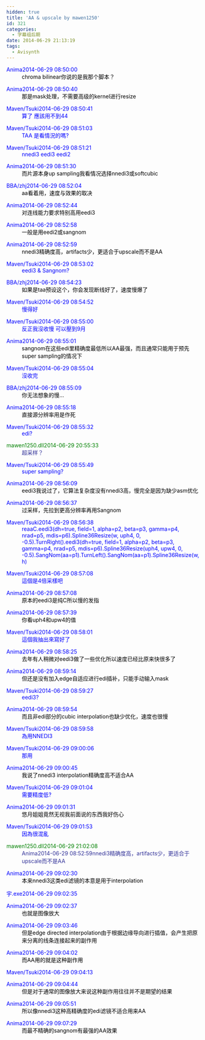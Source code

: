 ```yaml
---
hidden: true
title: 'AA & upscale by mawen1250'
id: 321
categories:
  - 字幕组后期
date: 2014-06-29 21:13:19
tags:
  - Avisynth
---
```


<dl class="chatBox_buddyMsg"><dt class="msgHead" style="color: #0000ff;"><span class="clickable" title="Anima">Anima</span>2014-06-29 08:50:00</dt><dd class="msgBody defaultFontStyle" style="color: #000000;">chroma bilinear你说的是我那个脚本？</dd></dl><dl class="chatBox_buddyMsg"><dt class="msgHead" style="color: #0000ff;"><span class="clickable" title="Anima">Anima</span>2014-06-29 08:50:40</dt><dd class="msgBody defaultFontStyle" style="color: #000000;">那是mask处理，不需要高级的kernel进行resize</dd></dl><dl class="chatBox_buddyMsg"><dt class="msgHead" style="color: #0000ff;"><span class="clickable" title="Maven/Tsuki">Maven/Tsuki</span>2014-06-29 08:50:41</dt><dd class="msgBody defaultFontStyle" style="color: #0000ff;">算了 應該用不到44</dd></dl><dl class="chatBox_buddyMsg"><dt class="msgHead" style="color: #0000ff;"><span class="clickable" title="Maven/Tsuki">Maven/Tsuki</span>2014-06-29 08:51:03</dt><dd class="msgBody defaultFontStyle" style="color: #0000ff;">TAA 是看情況的嗎?</dd></dl><!--more--><dl class="chatBox_buddyMsg"><dt class="msgHead" style="color: #0000ff;"><span class="clickable" title="Maven/Tsuki">Maven/Tsuki</span>2014-06-29 08:51:21</dt><dd class="msgBody defaultFontStyle" style="color: #0000ff;">nnedi3
eedi3
eedi2</dd></dl><dl class="chatBox_buddyMsg"><dt class="msgHead" style="color: #0000ff;"><span class="clickable" title="Anima">Anima</span>2014-06-29 08:51:30</dt><dd class="msgBody defaultFontStyle" style="color: #000000;">而片源本身up sampling我看情况选择nnedi3或softcubic</dd></dl><dl class="chatBox_buddyMsg"><dt class="msgHead" style="color: #0000ff;"><span class="clickable" title="BBA/zhj">BBA/zhj</span>2014-06-29 08:52:04</dt><dd class="msgBody defaultFontStyle" style="color: #000000;">aa看着用，速度与效果的取决</dd></dl><dl class="chatBox_buddyMsg"><dt class="msgHead" style="color: #0000ff;"><span class="clickable" title="Anima">Anima</span>2014-06-29 08:52:44</dt><dd class="msgBody defaultFontStyle" style="color: #000000;">对连线能力要求特别高用eedi3</dd></dl><dl class="chatBox_buddyMsg"><dt class="msgHead" style="color: #0000ff;"><span class="clickable" title="Anima">Anima</span>2014-06-29 08:52:58</dt><dd class="msgBody defaultFontStyle" style="color: #000000;">一般是用eedi2或sangnom</dd></dl><dl class="chatBox_buddyMsg"><dt class="msgHead" style="color: #0000ff;"><span class="clickable" title="Anima">Anima</span>2014-06-29 08:52:59</dt><dd class="msgBody defaultFontStyle" style="color: #000000;">nnedi3精确度高，artifacts少，更适合于upscale而不是AA</dd></dl><dl class="chatBox_buddyMsg"><dt class="msgHead" style="color: #0000ff;"><span class="clickable" title="Maven/Tsuki">Maven/Tsuki</span>2014-06-29 08:53:02</dt><dd class="msgBody defaultFontStyle" style="color: #0000ff;">eedi3 &amp; Sangnom?</dd></dl><dl class="chatBox_buddyMsg"><dt class="msgHead" style="color: #0000ff;"><span class="clickable" title="BBA/zhj">BBA/zhj</span>2014-06-29 08:54:23</dt><dd class="msgBody defaultFontStyle" style="color: #000000;">如果是taa预设这个，你会发现断线好了，速度慢爆了</dd></dl><dl class="chatBox_buddyMsg"><dt class="msgHead" style="color: #0000ff;"><span class="clickable" title="Maven/Tsuki">Maven/Tsuki</span>2014-06-29 08:54:52</dt><dd class="msgBody defaultFontStyle" style="color: #0000ff;">慢得好</dd></dl><dl class="chatBox_buddyMsg"><dt class="msgHead" style="color: #0000ff;"><span class="clickable" title="Maven/Tsuki">Maven/Tsuki</span>2014-06-29 08:55:00</dt><dd class="msgBody defaultFontStyle" style="color: #0000ff;">反正我沒收慢 可以壓到9月</dd></dl><dl class="chatBox_buddyMsg"><dt class="msgHead" style="color: #0000ff;"><span class="clickable" title="Anima">Anima</span>2014-06-29 08:55:01</dt><dd class="msgBody defaultFontStyle" style="color: #000000;">sangnom在这些edi里精确度最低所以AA最强，而且通常只能用于预先super sampling的情况下</dd></dl><dl class="chatBox_buddyMsg"><dt class="msgHead" style="color: #0000ff;"><span class="clickable" title="Maven/Tsuki">Maven/Tsuki</span>2014-06-29 08:55:04</dt><dd class="msgBody defaultFontStyle" style="color: #0000ff;">沒收完</dd></dl><dl class="chatBox_buddyMsg"><dt class="msgHead" style="color: #0000ff;"><span class="clickable" title="BBA/zhj">BBA/zhj</span>2014-06-29 08:55:09</dt><dd class="msgBody defaultFontStyle" style="color: #000000;">你无法想象的慢…</dd></dl><dl class="chatBox_buddyMsg"><dt class="msgHead" style="color: #0000ff;"><span class="clickable" title="Anima">Anima</span>2014-06-29 08:55:18</dt><dd class="msgBody defaultFontStyle" style="color: #000000;">直接源分辨率用是作死</dd></dl><dl class="chatBox_buddyMsg"><dt class="msgHead" style="color: #0000ff;"><span class="clickable" title="Maven/Tsuki">Maven/Tsuki</span>2014-06-29 08:55:32</dt><dd class="msgBody defaultFontStyle" style="color: #0000ff;">edi?</dd></dl><dl class="chatBox_myMsg"><dt class="msgHead" style="color: #008000;" title="mawen1250.dll">mawen1250.dll2014-06-29 20:55:33</dt><dd class="msgBody defaultFontStyle" style="color: #333399;">超采样？</dd></dl><dl class="chatBox_buddyMsg"><dt class="msgHead" style="color: #0000ff;"><span class="clickable" title="Maven/Tsuki">Maven/Tsuki</span>2014-06-29 08:55:49</dt><dd class="msgBody defaultFontStyle" style="color: #0000ff;">super sampling?</dd></dl><dl class="chatBox_buddyMsg"><dt class="msgHead" style="color: #0000ff;"><span class="clickable" title="Anima">Anima</span>2014-06-29 08:56:09</dt><dd class="msgBody defaultFontStyle" style="color: #000000;">eedi3我说过了，它算法复杂度没有nnedi3高，慢完全是因为缺少asm优化</dd></dl><dl class="chatBox_buddyMsg"><dt class="msgHead" style="color: #0000ff;"><span class="clickable" title="Anima">Anima</span>2014-06-29 08:56:37</dt><dd class="msgBody defaultFontStyle" style="color: #000000;">过采样，先拉到更高分辨率再用Sangnom</dd></dl><dl class="chatBox_buddyMsg"><dt class="msgHead" style="color: #0000ff;"><span class="clickable" title="Maven/Tsuki">Maven/Tsuki</span>2014-06-29 08:56:38</dt><dd class="msgBody defaultFontStyle" style="color: #0000ff;">reaaC.eedi3(dh=true, field=1, alpha=p2, beta=p3, gamma=p4, nrad=p5, mdis=p6).Spline36Resize(w, uph4, 0, -0.5).TurnRight().eedi3(dh=true, field=1, alpha=p2, beta=p3, gamma=p4, nrad=p5, mdis=p6).Spline36Resize(uph4, upw4, 0, -0.5).SangNom(aa=p1).TurnLeft().SangNom(aa=p1).Spline36Resize(w, h)</dd></dl><dl class="chatBox_buddyMsg"><dt class="msgHead" style="color: #0000ff;"><span class="clickable" title="Maven/Tsuki">Maven/Tsuki</span>2014-06-29 08:57:08</dt><dd class="msgBody defaultFontStyle" style="color: #0000ff;">這個是4倍采樣吧</dd></dl><dl class="chatBox_buddyMsg"><dt class="msgHead" style="color: #0000ff;"><span class="clickable" title="Anima">Anima</span>2014-06-29 08:57:08</dt><dd class="msgBody defaultFontStyle" style="color: #000000;">原本的eedi3是纯C所以慢的发指</dd></dl><dl class="chatBox_buddyMsg"><dt class="msgHead" style="color: #0000ff;"><span class="clickable" title="Anima">Anima</span>2014-06-29 08:57:39</dt><dd class="msgBody defaultFontStyle" style="color: #000000;">你看uph4和upw4的值</dd></dl><dl class="chatBox_buddyMsg"><dt class="msgHead" style="color: #0000ff;"><span class="clickable" title="Maven/Tsuki">Maven/Tsuki</span>2014-06-29 08:58:01</dt><dd class="msgBody defaultFontStyle" style="color: #0000ff;">這個我抽出來寫好了</dd></dl><dl class="chatBox_buddyMsg"><dt class="msgHead" style="color: #0000ff;"><span class="clickable" title="Anima">Anima</span>2014-06-29 08:58:25</dt><dd class="msgBody defaultFontStyle" style="color: #000000;">去年有人稍微对eedi3做了一些优化所以速度已经比原来快很多了</dd></dl><dl class="chatBox_buddyMsg"><dt class="msgHead" style="color: #0000ff;"><span class="clickable" title="Anima">Anima</span>2014-06-29 08:59:14</dt><dd class="msgBody defaultFontStyle" style="color: #000000;">但还是没有加入edge自适应进行edi插补，只能手动输入mask</dd></dl><dl class="chatBox_buddyMsg"><dt class="msgHead" style="color: #0000ff;"><span class="clickable" title="Maven/Tsuki">Maven/Tsuki</span>2014-06-29 08:59:27</dt><dd class="msgBody defaultFontStyle" style="color: #0000ff;">eedi3?</dd></dl><dl class="chatBox_buddyMsg"><dt class="msgHead" style="color: #0000ff;"><span class="clickable" title="Anima">Anima</span>2014-06-29 08:59:54</dt><dd class="msgBody defaultFontStyle" style="color: #000000;">而且非edi部分的cubic interpolation也缺少优化，速度也很慢</dd></dl><dl class="chatBox_buddyMsg"><dt class="msgHead" style="color: #0000ff;"><span class="clickable" title="Maven/Tsuki">Maven/Tsuki</span>2014-06-29 08:59:58</dt><dd class="msgBody defaultFontStyle" style="color: #0000ff;">為用NNEDI3</dd></dl><dl class="chatBox_buddyMsg"><dt class="msgHead" style="color: #0000ff;"><span class="clickable" title="Maven/Tsuki">Maven/Tsuki</span>2014-06-29 09:00:06</dt><dd class="msgBody defaultFontStyle" style="color: #0000ff;">那用</dd></dl><dl class="chatBox_buddyMsg"><dt class="msgHead" style="color: #0000ff;"><span class="clickable" title="Anima">Anima</span>2014-06-29 09:00:45</dt><dd class="msgBody defaultFontStyle" style="color: #000000;">我说了nnedi3 interpolation精确度高不适合AA</dd></dl><dl class="chatBox_buddyMsg"><dt class="msgHead" style="color: #0000ff;"><span class="clickable" title="Maven/Tsuki">Maven/Tsuki</span>2014-06-29 09:01:04</dt><dd class="msgBody defaultFontStyle" style="color: #0000ff;">需要精度低?</dd></dl><dl class="chatBox_buddyMsg"><dt class="msgHead" style="color: #0000ff;"><span class="clickable" title="Anima">Anima</span>2014-06-29 09:01:31</dt><dd class="msgBody defaultFontStyle" style="color: #000000;">悠月姐姐竟然无视我前面说的东西我好伤心</dd></dl><dl class="chatBox_buddyMsg"><dt class="msgHead" style="color: #0000ff;"><span class="clickable" title="Maven/Tsuki">Maven/Tsuki</span>2014-06-29 09:01:53</dt><dd class="msgBody defaultFontStyle" style="color: #0000ff;">因為很混亂</dd></dl><dl class="chatBox_myMsg"><dt class="msgHead" style="color: #008000;" title="mawen1250.dll">mawen1250.dll2014-06-29 21:02:08</dt><dd class="msgBody defaultFontStyle" style="color: #333399;">Anima2014-06-29 08:52:59nnedi3精确度高，artifacts少，更适合于upscale而不是AA</dd></dl><dl class="chatBox_buddyMsg"><dt class="msgHead" style="color: #0000ff;"><span class="clickable" title="Anima">Anima</span>2014-06-29 09:02:30</dt><dd class="msgBody defaultFontStyle" style="color: #000000;">本来nnedi3这类edi滤镜的本意是用于interpolation</dd></dl><dl class="chatBox_buddyMsg"><dt class="msgHead" style="color: #0000ff;"><span class="clickable" title="宇.exe">宇.exe</span>2014-06-29 09:02:35</dt><dd class="msgBody defaultFontStyle" style="color: #000000;"></dd></dl><dl class="chatBox_buddyMsg"><dt class="msgHead" style="color: #0000ff;"><span class="clickable" title="Anima">Anima</span>2014-06-29 09:02:37</dt><dd class="msgBody defaultFontStyle" style="color: #000000;">也就是图像放大</dd></dl><dl class="chatBox_buddyMsg"><dt class="msgHead" style="color: #0000ff;"><span class="clickable" title="Anima">Anima</span>2014-06-29 09:03:46</dt><dd class="msgBody defaultFontStyle" style="color: #000000;">但是edge directed interpolation由于根据边缘导向进行插值，会产生把原来分离的线条连接起来的副作用</dd></dl><dl class="chatBox_buddyMsg"><dt class="msgHead" style="color: #0000ff;"><span class="clickable" title="Anima">Anima</span>2014-06-29 09:04:02</dt><dd class="msgBody defaultFontStyle" style="color: #000000;">而AA用的就是这种副作用</dd></dl><dl class="chatBox_buddyMsg"><dt class="msgHead" style="color: #0000ff;"><span class="clickable" title="Maven/Tsuki">Maven/Tsuki</span>2014-06-29 09:04:13</dt><dd class="msgBody defaultFontStyle" style="color: #0000ff;"></dd></dl><dl class="chatBox_buddyMsg"><dt class="msgHead" style="color: #0000ff;"><span class="clickable" title="Anima">Anima</span>2014-06-29 09:04:44</dt><dd class="msgBody defaultFontStyle" style="color: #000000;">但是对于通常的图像放大来说这种副作用往往并不是期望的结果</dd></dl><dl class="chatBox_buddyMsg"><dt class="msgHead" style="color: #0000ff;"><span class="clickable" title="Anima">Anima</span>2014-06-29 09:05:51</dt><dd class="msgBody defaultFontStyle" style="color: #000000;">所以像nnedi3这种高精确度的edi滤镜不适合用来AA</dd></dl><dl class="chatBox_buddyMsg"><dt class="msgHead" style="color: #0000ff;"><span class="clickable" title="Anima">Anima</span>2014-06-29 09:07:29</dt><dd class="msgBody defaultFontStyle" style="color: #000000;">而最不精确的sangnom有最强的AA效果</dd></dl>

